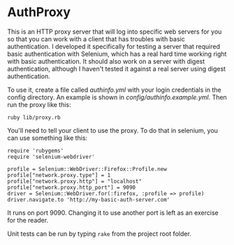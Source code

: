 AuthProxy
=========

This is an HTTP proxy server that will log into specific web servers for
you so that you can work with a client that has troubles with basic
authentication. I developed it specifically for testing a server that
required basic authentication with Selenium, which has a real hard time
working right with basic authentication. It should also work on a server
with digest authentication, although I haven't tested it against a real
server using digest authentication.

To use it, create a file called *authinfo.yml* with your login credentials
in the config directory. An example is shown in
*config/authinfo.example.yml*. Then run the proxy like this:

    ruby lib/proxy.rb

You'll need to tell your client to use the proxy. To do that in
selenium, you can use something like this:

    require 'rubygems'
    require 'selenium-webdriver'

    profile = Selenium::WebDriver::Firefox::Profile.new
    profile["network.proxy.type"] = 1
    profile["network.proxy.http"] = "localhost"
    profile["network.proxy.http_port"] = 9090
    driver = Selenium::WebDriver.for(:firefox, :profile => profile)
    driver.navigate.to 'http://my-basic-auth-server.com'

It runs on port 9090. Changing it to use another port is left as an
exercise for the reader.

Unit tests can be run by typing `rake` from the project root folder.